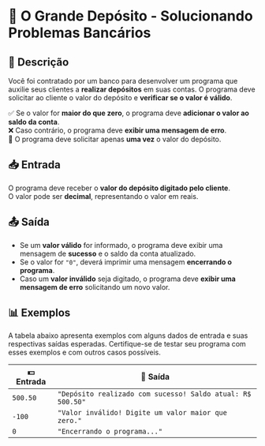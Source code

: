 # 🏦 O Grande Depósito - Solucionando Problemas Bancários

## 📌 Descrição  
Você foi contratado por um banco para desenvolver um programa que auxilie seus clientes a **realizar depósitos** em suas contas. O programa deve solicitar ao cliente o valor do depósito e **verificar se o valor é válido**.  

✅ Se o valor for **maior do que zero**, o programa deve **adicionar o valor ao saldo da conta**.  
❌ Caso contrário, o programa deve **exibir uma mensagem de erro**.  
🔄 O programa deve solicitar apenas **uma vez** o valor do depósito.  

## 📥 Entrada  
O programa deve receber o **valor do depósito digitado pelo cliente**.  
O valor pode ser **decimal**, representando o valor em reais.  

## 📤 Saída  
- Se um **valor válido** for informado, o programa deve exibir uma mensagem de **sucesso** e o saldo da conta atualizado.  
- Se o valor for `"0"`, deverá imprimir uma mensagem **encerrando o programa**.  
- Caso um **valor inválido** seja digitado, o programa deve **exibir uma mensagem de erro** solicitando um novo valor.  

## 📊 Exemplos  
A tabela abaixo apresenta exemplos com alguns dados de entrada e suas respectivas saídas esperadas. Certifique-se de testar seu programa com esses exemplos e com outros casos possíveis.

| 💵 Entrada | 🏧 Saída |
|------------|---------|
| `500.50` | `"Depósito realizado com sucesso! Saldo atual: R$ 500.50"` |
| `-100` | `"Valor inválido! Digite um valor maior que zero."` |
| `0` | `"Encerrando o programa..."` |


